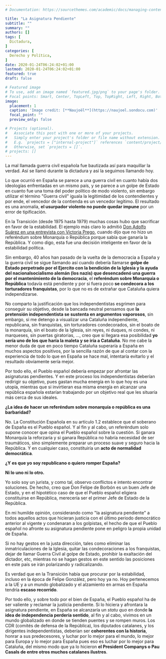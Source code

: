 ```yaml
---
# Documentation: https://sourcethemes.com/academic/docs/managing-content/

title: "La Asignatura Pendiente"
subtitle: ""
summary: ""
authors: []
tags: [
  Dictadura,
]
categories: [
  Derecho y Política,
]
date: 2020-01-24T06:24:02+01:00
lastmod: 2020-01-24T06:24:02+01:00
featured: true
draft: false

# Featured image
# To use, add an image named `featured.jpg/png` to your page's folder.
# Focal points: Smart, Center, TopLeft, Top, TopRight, Left, Right, BottomLeft, Bottom, BottomRight.
image:
  placement: 1
  caption: 'Image credit: [**Naujoël**](https://naujoel.sondocu.com)'
  focal_point: ""
  preview_only: false

# Projects (optional).
#   Associate this post with one or more of your projects.
#   Simply enter your project's folder or file name without extension.
#   E.g. `projects = ["internal-project"]` references `content/project/deep-learning/index.md`.
#   Otherwise, set `projects = []`.
# projects: []
---
```


La mal llamada guerra civil española fue bautizada así para maquillar la verdad. Así se llamó durante la dictadura y así la seguimos llamando hoy.

Lo que ocurrió en España se parece a una guerra civil en cuanto había dos ideologías enfrentadas en un mismo país, y se parece a un golpe de Estado en cuanto fue una toma del poder político de modo violento, sin embargo utilizar el término "Guerra civil" iguala la legitimidad de los contendientes y por ende, el vencedor de la contienda es un vencedor legítimo. El resultado es una anomalía, **el usurpador violento no puede quedar impune** por un error de tipificación.

En la Transición (desde 1975 hasta 1979) muchas cosas hubo que sacrificar en favor de la estabilidad. El ejemplo más claro lo admitió [Don Adolfo Suárez en una entrevista con Victoria Prego](https://www.youtube.com/watch?v=oxRYeI4dfr4), cuando dijo que no hizo un referéndum sobre Monarquía o República porque sabía que ganaría la República. Y como digo, esta fue una decisión inteligente en favor de la estabilidad política.

Sin embargo, 40 años han pasado de la vuelta de la democracia a España y la guerra civil se sigue llamando así cuando debería llamarse **golpe de Estado perpetrado por el Ejercito con la bendición de la Iglesia y la ayuda del nacionalsocialismo alemán (los nazis) que desencadenó una guerra por el mantenimiento de la democracia**, el **referéndum sobre Monarquía o República** todavía está pendiente y por si fuera poco **se condecora a los torturadores franquistas**, por lo que no es de extrañar que Cataluña quiera independizarse.

No comparto la justificación que los independentistas esgrimen para conseguir su objetivo, desde la bancada neutral pensamos que **la pretensión independentista se sustenta en argumentos vaporosos**, sin embargo, si me detengo a visualizar una Cataluña independiente, republicana, sin franquistas, sin torturadores condecorados, sin el boato de la monarquía, sin el boato de la Iglesia, sin reyes, ni duques, ni condes, ni marqueses, sin puertas giratorias, ..., creo que si llegara esa posibilidad **yo sería uno de los que haría la maleta y se iría a Cataluña**. No me cabe la menor duda de que en poco tiempo Cataluña superaría a España en muchos aspectos positivos, por la sencilla razón de que al contar con la experiencia de todo lo que en España se hace mal, intentaría evitarlo y el resultado obviamente sería mejor.

Por todo ello, el Pueblo español debería empezar por afrontar las asignaturas pendientes. Y en este proceso los independentistas deberían redirigir su objetivo, pues gastan mucha energía en lo que hoy es una utopía, mientras que si invirtieran esa misma energía en alcanzar una república española estarían trabajando por un objetivo real que les situaría más cerca de sus ideales.

**¿La idea de hacer un referéndum sobre monarquía o república es una barbaridad?**

No. La Constitución Española en su artículo 1.2 establece que el soberano de España es el Pueblo español. Y al fin y al cabo, un referéndum solo supone conocer que opina el Pueblo español sobre la cuestión. Si ganara Monarquía la reforzaría y si ganara República no habría necesidad de ser traumáticos, sino simplemente preparar un proceso suave y seguro hacia la República. Y en cualquier caso, constituiría un **acto de normalidad democrática**.

**¿Y es que yo soy republicano o quiero romper España?**

**Ni lo uno ni lo otro.**

Yo solo soy un jurista, y como tal, observo conflictos e intento encontrar soluciones. De hecho, creo que Don Felipe de Borbón es un buen Jefe de Estado, y en el hipotético caso de que el Pueblo español eligiera constituirse en República, merecería ser el primer Jefe de Estado de la República.

En mi humilde opinión, considerando como "la asignatura pendiente" a todos aquellos actos que hicieran justicia con el último periodo democrático anterior al vigente y condenaran a los golpistas, el hecho de que el Pueblo español no afronte su asignatura pendiente pone en peligro la propia unidad de España.

Si no hay gestos en la justa dirección, tales como eliminar las inmatriculaciones de la Iglesia, quitar las condecoraciones a los franquistas, dejar de llamar Guerra Civil al golpe de Estado, prohibir la exaltación del dictador, etc, mientras no se hagan gestos en este sentido las posiciones en este país se irán polarizando y radicalizando.

Es verdad que en la Transición había que procurar por la estabilidad, incluso en la época de Felipe González, pero hoy ya no. Hoy pertenecemos a la UE y a un mundo globalizado y el alzamiento en armas en España tendría **escaso recorrido**.

Por todo ello, y sobre todo por el bien de España, el Pueblo español ha de ser valiente y reclamar la justicia pendiente. Si lo hiciera y afrontara la asignatura pendiente, en España se alcanzaría un _statu quo_ en donde **la idea de independencia perdería sentido**, al fin y al cabo, vivimos en un mundo globalizado en donde se tienden puentes y se rompen muros. Los CDR (comités de defensa de la República), los diputados catalanes, y los dirigentes independentistas, deberían ser **coherentes con la historia**, honrar a sus predecesores, y luchar por lo mejor para el mundo, lo mejor para Europa y lo mejor para España pues eso es luchar por lo mejor para Cataluña, del mismo modo que ya lo hicieron **el President Companys o Pau Casals de entre otros muchos catalanes ilustres**.
